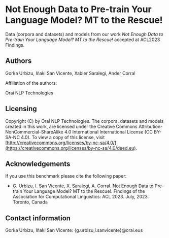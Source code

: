 # Not Enough Data to Pre-train Your Language Model? MT to the Rescue!

Data (corpora and datasets) and models from our work *Not Enough Data to Pre-train Your Language Model? MT to the Rescue!* accepted at ACL2023 Findings.


Authors
-----------
Gorka Urbizu, Iñaki San Vicente, Xabier Saralegi, Ander Corral

Affiliation of the authors: 

Orai NLP Technologies



Licensing
-------------

Copyright (C) by Orai NLP Technologies. 
The corpora, datasets and models created in this work, are licensed under the Creative Commons Attribution-NonCommercial-ShareAlike 4.0 International
International License (CC BY-SA-NC 4.0). To view a copy of this license, visit [http://creativecommons.org/licenses/by-nc-sa/4.0/](https://creativecommons.org/licenses/by-nc-sa/4.0/deed.eu).




Acknowledgements
-------------------
If you use this benchmark please cite the following paper:

- G. Urbizu, I. San Vicente, X. Saralegi, A. Corral. Not Enough Data to Pre-train Your Language Model? MT to the Rescue!. Findings of the Association for Computational Linguistics: ACL 2023. July, 2023. Toronto, Canada



Contact information
-----------------------
Gorka Urbizu, Iñaki San Vicente: {g.urbizu,i.sanvicente}@orai.eus
